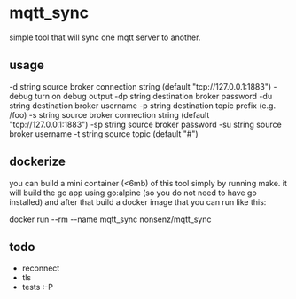 # mqtt_sync

simple tool that will sync one mqtt server to another. 

## usage

-d string
    	source broker connection string (default "tcp://127.0.0.1:1883")
  -debug
    	turn on debug output
  -dp string
    	destination broker password
  -du string
    	destination broker username
  -p string
    	destination topic prefix (e.g. /foo)
  -s string
    	source broker connection string (default "tcp://127.0.0.1:1883")
  -sp string
    	source broker password
  -su string
    	source broker username
  -t string
    	source topic (default "#")
    	
## dockerize

you can build a mini container (<6mb) of this tool simply by running make. it will build the go app using go:alpine (so you do not need to have go installed) and after that build a docker image that you can run like this:

docker run --rm --name mqtt_sync nonsenz/mqtt_sync

## todo

- reconnect
- tls
- tests :-P